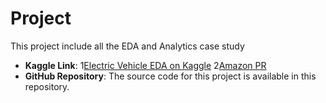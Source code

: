 # Project
This project include all the EDA and Analytics case study
- **Kaggle Link**: 1[Electric Vehicle EDA on Kaggle](https://www.kaggle.com/code/roshnivishwakarma/electric-vehicle-eda)
  2[Amazon PR](https://www.kaggle.com/code/roshnivishwakarma/amazon-pr-cs)
- **GitHub Repository**: The source code for this project is available in this repository.
